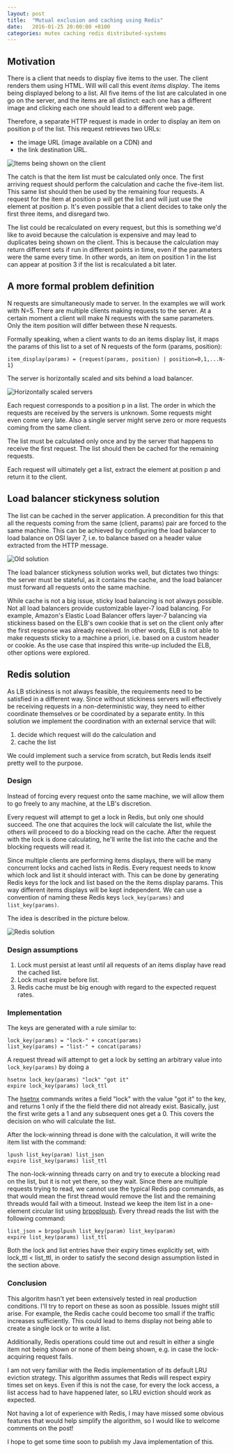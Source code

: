 ```yaml
---
layout: post
title:  "Mutual exclusion and caching using Redis"
date:   2016-01-25 20:00:00 +0100
categories: mutex caching redis distributed-systems
---
```


## Motivation

There is a client that needs to display five items to the user. The client renders them using HTML.
Will will call this event _items display_. The items being displayed belong to a list. All five items 
of the list are calculated in one go on the server, and the items are all distinct: each one has
a different image and clicking each one should lead to a different web page.

Therefore, a separate HTTP request is made in order to display an item on position p of the list.
This request retrieves two URLs:

* the image URL (image available on a CDN) and
* the link destination URL.

![Items being shown on the client](/images/mutex-and-cache-with-redis/requests-and-item-list.png)

The catch is that the item list must be calculated only once. The first arriving request should perform
the calculation and cache the five-item list. This same list should then be used by the remaining four requests.
A request for the item at position p will get the list and will just use the element at position p.
It's even possible that a client decides to take only the first three items, and disregard two.

The list could be recalculated on every request, but this is something we'd  like to avoid because
the calculation is expensive and may lead to duplicates being shown on the client. This is because the calculation
may return different sets if run in different points in time, even if the parameters were the same every time.
In other words, an item on position 1 in the list can appear at position 3 if the list is recalculated a bit later.

## A more formal problem definition

N requests are simultaneously made to server. In the examples we will work with N=5. There are multiple clients making
requests to the server. At a certain moment a client will make N requests with the same parameters. Only the
item position will differ between these N requests.

Formally speaking, when a client wants to do an items display list, it maps the params of this list to a set of
N requests of the form (params, position):
 <!-- &isin; -->

    item_display(params) = {request(params, position) | position=0,1,...N-1}

The server is horizontally scaled and sits behind a load balancer.

![Horizontally scaled servers](/images/mutex-and-cache-with-redis/horizontally-scaled-servers.png)

Each request corresponds to a position p in a list. The order in which the requests are received by the servers is unknown. Some requests might even come very late. Also a single server might serve zero or more requests coming 
from the same client.

The list must be calculated only once and by the server that happens to receive the first request.
The list should then be cached for the remaining requests.

Each request will ultimately get a list, extract the element at position p and return it to the client.

## Load balancer stickyness solution

The list can be cached in the server application. A precondition for this that all the requests coming from the 
same (client, params) pair are forced to the same machine. This can be achieved by configuring the load balancer
to load balance on OSI layer 7, i.e. to balance based on a header value extracted from the HTTP message.

![Old solution](/images/mutex-and-cache-with-redis/old-solution.png)

The load balancer stickyness solution works well, but dictates two things: the server must be stateful,
as it contains the cache, and the load balancer must forward all requests onto the same machine.

While cache is not a big issue, sticky load balancing is not always possible. Not all load balancers provide
customizable layer-7 load balancing. For example, Amazon's Elastic Load Balancer offers layer-7 balancing via
stickiness based on the ELB's own cookie that is set on the client only after the first response was already received.
In other words, ELB is not able to make requests sticky to a machine a priori, i.e. based on a custom header or cookie.
As the use case that inspired this write-up included the ELB, other options were explored.

## Redis solution

As LB stickiness is not always feasible, the requirements need to be satisfied in a different way.
Since without stickiness servers will effectively be receiving requests in a non-deterministic way, they need to
either coordinate themselves or be coordinated by a separate entity. In this solution we implement the coordination
with an external service that will:

1. decide which request will do the calculation and 
2. cache the list

We could implement such a service from scratch, but Redis lends itself pretty well to the purpose.

### Design

Instead of forcing every request onto the same machine, we will allow them to go freely to any machine,
at the LB's discretion.

Every request will attempt to get a lock in Redis, but only one should succeed. The one that acquires the lock will
calculate the list, while the others will proceed to do a blocking read on the cache. After the request with the lock
is done calculating, he'll write the list into the cache and the blocking requests will read it.

Since multiple clients are performing items displays, there will be many concurrent locks and cached lists in Redis.
Every request needs to know which lock and list it should interact with. This can be done by generating Redis keys for
the lock and list based on the the items display params. This way different items displays will be kept independent.
We can use a convention of naming these Redis keys `lock_key(params)` and `list_key(params)`.

The idea is described in the picture below.

![Redis solution](/images/mutex-and-cache-with-redis/redis-solution.png)

### Design assumptions

1. Lock must persist at least until all requests of an items display have read the cached list.
2. Lock must expire before list.
3. Redis cache must be big enough with regard to the expected request rates.

### Implementation

The keys are generated with a rule similar to:

    lock_key(params) = "lock-" + concat(params)
    list_key(params) = "list-" + concat(params)

A request thread will attempt to get a lock by setting an arbitrary value into `lock_key(params)` by  doing a 

    hsetnx lock_key(params) "lock" "got it"
    expire lock_key(params) lock_ttl

The [hsetnx](http://redis.io/commands/hsetnx) commands writes a field "lock" with the value "got it" to the key,
and returns 1 only if the the field there did not already exist. Basically, just the first write gets a 1 and any
subsequent ones get a 0. This covers the decision on who will calculate the list.

After the lock-winning thread is done with the calculation, it will write the item list with the command:

    lpush list_key(param) list_json
    expire list_key(params) list_ttl

The non-lock-winning threads carry on and try to execute a blocking read on the list,
but it is not yet there, so they wait. Since there are multiple requests trying to read, we cannot use
the typical Redis pop commands, as that would mean the first thread would remove the list and the remaining threads
would fail with a timeout. Instead we keep the item list in a one-element circular list using
[brpoplpush](http://redis.io/commands/brpoplpush). Every thread reads the list with the following command:

    list_json = brpoplpush list_key(param) list_key(param)
    expire list_key(params) list_ttl

Both the lock and list entries have their expiry times explicitly set, with lock_ttl < list_ttl, in order to
satisfy the second design assumption listed in the section above.

### Conclusion

This algoritm hasn't yet been extensively tested in real production conditions. I'll try to report on these as soon
as possible. Issues might still arise. For example, the Redis cache could become too small if the traffic increases
sufficiently. This could lead to items display not being able to create a single lock or to write a list. 

Additionally, Redis operations could time out and result in either a single item not being shown or none of them 
being shown, e.g. in case the lock-acquiring request fails.

I am not very familiar with the Redis implementation of its default LRU eviction strategy. This algorithm assumes
that Redis will respect expiry times set on keys. Even if this is not the case, for every the lock access, a list
access had to have happened later, so LRU eviction should work as expected.

Not having a lot of experience with Redis, I may have missed some obvious features that would help simplify the
algorithm, so I would like to welcome comments on the post!

I hope to get some time soon to publish my Java implementation of this.

